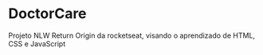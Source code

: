 # DoctorCare
Projeto NLW Return Origin da rocketseat, visando o aprendizado de HTML, CSS e JavaScript
